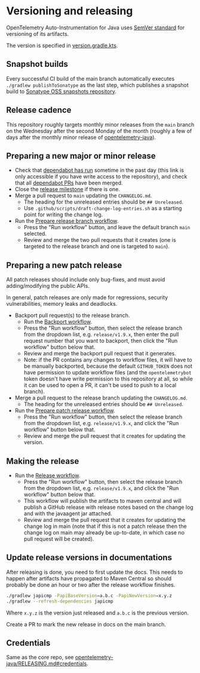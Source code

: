 # Versioning and releasing

OpenTelemetry Auto-Instrumentation for Java uses [SemVer standard](https://semver.org) for versioning of its artifacts.

The version is specified in [version.gradle.kts](version.gradle.kts).

## Snapshot builds

Every successful CI build of the main branch automatically executes `./gradlew publishToSonatype`
as the last step, which publishes a snapshot build to
[Sonatype OSS snapshots repository](https://oss.sonatype.org/content/repositories/snapshots/io/opentelemetry/).

## Release cadence

This repository roughly targets monthly minor releases from the `main` branch on the Wednesday after
the second Monday of the month (roughly a few of days after the monthly minor release of
[opentelemetry-java](https://github.com/open-telemetry/opentelemetry-java)).

## Preparing a new major or minor release

- Check that
  [dependabot has run](https://github.com/open-telemetry/opentelemetry-java-instrumentation/network/updates)
  sometime in the past day (this link is only accessible if you have write access to the
  repository), and check that all
  [dependabot PRs](https://github.com/open-telemetry/opentelemetry-java-contrib/pulls/app%2Fdependabot)
  have been merged.
- Close the [release milestone](https://github.com/open-telemetry/opentelemetry-java-instrumentation/milestones)
  if there is one.
- Merge a pull request to `main` updating the `CHANGELOG.md`.
  - The heading for the unreleased entries should be `## Unreleased`.
  - Use `.github/scripts/draft-change-log-entries.sh` as a starting point for writing the change log.
- Run the [Prepare release branch workflow](https://github.com/open-telemetry/opentelemetry-java-instrumentation/actions/workflows/prepare-release-branch.yml).
  - Press the "Run workflow" button, and leave the default branch `main` selected.
  - Review and merge the two pull requests that it creates
    (one is targeted to the release branch and one is targeted to `main`).

## Preparing a new patch release

All patch releases should include only bug-fixes, and must avoid adding/modifying the public APIs.

In general, patch releases are only made for regressions, security vulnerabilities, memory leaks
and deadlocks.

- Backport pull request(s) to the release branch.
  - Run the [Backport workflow](https://github.com/open-telemetry/opentelemetry-java-instrumentation/actions/workflows/backport.yml).
  - Press the "Run workflow" button, then select the release branch from the dropdown list,
    e.g. `release/v1.9.x`, then enter the pull request number that you want to backport,
    then click the "Run workflow" button below that.
  - Review and merge the backport pull request that it generates.
  - Note: if the PR contains any changes to workflow files, it will have to be manually backported,
    because the default `GITHUB_TOKEN` does not have permission to update workflow files (and the
    `opentelemetrybot` token doesn't have write permission to this repository at all, so while it
    can be used to open a PR, it can't be used to push to a local branch).
- Merge a pull request to the release branch updating the `CHANGELOG.md`.
  - The heading for the unreleased entries should be `## Unreleased`.
- Run the [Prepare patch release workflow](https://github.com/open-telemetry/opentelemetry-java-instrumentation/actions/workflows/prepare-patch-release.yml).
  - Press the "Run workflow" button, then select the release branch from the dropdown list,
    e.g. `release/v1.9.x`, and click the "Run workflow" button below that.
  - Review and merge the pull request that it creates for updating the version.

## Making the release

- Run the [Release workflow](https://github.com/open-telemetry/opentelemetry-java-instrumentation/actions/workflows/release.yml).
  - Press the "Run workflow" button, then select the release branch from the dropdown list,
    e.g. `release/v1.9.x`, and click the "Run workflow" button below that.
  - This workflow will publish the artifacts to maven central and will publish a GitHub release
    with release notes based on the change log and with the javaagent jar attached.
  - Review and merge the pull request that it creates for updating the change log in main
    (note that if this is not a patch release then the change log on main may already be up-to-date,
    in which case no pull request will be created).

## Update release versions in documentations

After releasing is done, you need to first update the docs. This needs to happen after artifacts have propagated
to Maven Central so should probably be done an hour or two after the release workflow finishes.

```sh
./gradlew japicmp -PapiBaseVersion=a.b.c -PapiNewVersion=x.y.z
./gradlew --refresh-dependencies japicmp
```

Where `x.y.z` is the version just released and `a.b.c` is the previous version.

Create a PR to mark the new release in docs on the main branch.

## Credentials

Same as the core repo, see [opentelemetry-java/RELEASING.md#credentials](https://github.com/open-telemetry/opentelemetry-java/blob/main/RELEASING.md#credentials).
